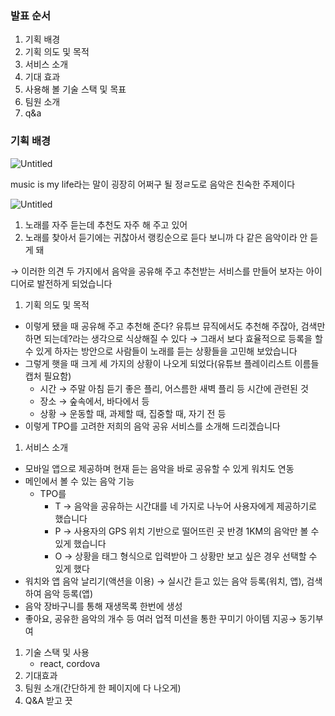 ### 발표 순서

1. 기획 배경
2. 기획 의도 및 목적
3. 서비스 소개
4. 기대 효과
5. 사용해 볼 기술 스택 및 목표
6. 팀원 소개
7. q&a

### 기획 배경

![Untitled](https://prod-files-secure.s3.us-west-2.amazonaws.com/b90c2e19-9600-4098-920e-63fec1d8d009/534ac447-0021-4530-b776-99e5c7a1dff1/Untitled.png)

music is my life라는 말이 굉장히 어쩌구 될 정ㄹ도로 음악은 친숙한 주제이다

![Untitled](https://prod-files-secure.s3.us-west-2.amazonaws.com/b90c2e19-9600-4098-920e-63fec1d8d009/2c42aea7-1453-4980-b18c-20f3d3264470/Untitled.png)

1. 노래를 자주 듣는데 추천도 자주 해 주고 있어
2. 노래를 찾아서 듣기에는 귀찮아서 랭킹순으로 듣다 보니까 다 같은 음악이라 안 듣게 돼

→ 이러한 의견 두 가지에서 음악을 공유해 주고 추천받는 서비스를 만들어 보자는 아이디어로 발전하게 되었습니다

1. 기획 의도 및 목적
- 이렇게 됐을 때 공유해 주고 추천해 준다? 유튜브 뮤직에서도 추천해 주잖아, 검색만 하면 되는데?라는 생각으로 식상해질 수 있다  → 그래서 보다 효율적으로 등록을 할 수 있게 하자는 방안으로 사람들이 노래를 듣는 상황들을 고민해 보았습니다
- 그렇게 햇을 때 크게 세 가지의 상황이 나오게 되었다(유튜브 플레이리스트 이름들 캡처 필요함)
    - 시간 → 주말 아침 듣기 좋은 플리, 어스름한 새벽 플리 등 시간에 관련된 것
    - 장소 → 숲속에서, 바다에서 등
    - 상황 → 운동할 때, 과제할 때, 집중할 때, 자기 전 등
- 이렇게 TPO를 고려한 저희의 음악 공유 서비스를 소개해 드리겠습니다

1.  서비스 소개
- 모바일 앱으로 제공하며 현재 듣는 음악을 바로 공유할 수 있게 워치도 연동
- 메인에서 볼 수 있는 음악 기능
    - TPO를
        - T → 음악을 공유하는 시간대를 네 가지로 나누어 사용자에게 제공하기로 했습니다
        - P → 사용자의 GPS 위치 기반으로 떨어뜨린 곳 반경 1KM의 음악만 볼 수 있게 했습니다
        - O → 상황을 태그 형식으로 입력받아 그 상황만 보고 싶은 경우 선택할 수 있게 했다
- 워치와 앱 음악 날리기(액션을 이용)
→ 실시간 듣고 있는 음악 등록(워치, 앱), 검색하여 음악 등록(앱)
- 음악 장바구니를 통해 재생목록 한번에 생성
- 좋아요, 공유한 음악의 개수 등 여러 업적 미션을 통한 꾸미기 아이템 지공→ 동기부여

1. 기술 스택 및 사용
    - react, cordova
2. 기대효과
3. 팀원 소개(간단하게 한 페이지에 다 나오게)
4. Q&A 받고 끗
